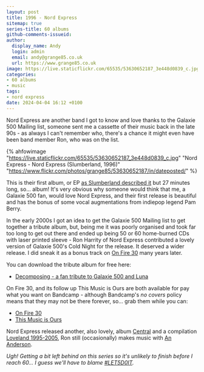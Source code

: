 ```yaml
---
layout: post
title: 1996 - Nord Express
sitemap: true
series-title: 60 albums
github-comments-issueid:
author:
  display_name: Andy
  login: admin
  email: andy@grange85.co.uk
  url: https://www.grange85.co.uk
image: https://live.staticflickr.com/65535/53630652187_3e448d0839_c.jpg
categories:
- 60 albums
- music
tags:
- nord express
date: 2024-04-04 16:12 +0100
---
```

Nord Express are another band I got to know and love thanks to the Galaxie 500 Mailing list, someone sent me a cassette of their music back in the late 90s - as always I can't remember who, there's a chance it might even have been band member Ron, who was on the list.

{% ahfowimage "https://live.staticflickr.com/65535/53630652187_3e448d0839_c.jpg" "Nord Express - Nord Express (Slumberland, 1996)" "https://www.flickr.com/photos/grange85/53630652187/in/dateposted/" %}

This is their first album, or EP [as Slumberland described it](https://slumberlandrecords.com/catalog/show/26) but 27 minutes long, so... album! It's very obvious why someone would think that me, a Galaxie 500 fan, would love Nord Express, and their first release is beautiful and has the bonus of some vocal augmentations from indiepop legend Pam Berry.

In the early 2000s I got an idea to get the Galaxie 500 Mailing list to get together a tribute album, but, being me it was poorly organised and took far too long to get out there and ended up being 50 or 60 home-burned CDs with laser printed sleeve - Ron Harrity of Nord Express contributed a lovely version of Galaxie 500's Cold Night for the release. It deserved a wider release. I did sneak it as a bonus track on [On Fire 30](https://aheadfullofwishes.bandcamp.com/album/on-fire-30) many years later.

You can download the tribute album for free here:
 - [Decomposing - a fan tribute to Galaxie 500 and Luna](https://static.fullofwishes.co.uk/galaxie_list_tribute/)

On Fire 30, and its follow up This Music is Ours are both available for pay what you want on Bandcamp - although Bandcamp's _no covers_ policy means that they may not be there forever, so... grab them while you can:
 - [On Fire 30](https://aheadfullofwishes.bandcamp.com/album/on-fire-30)
 - [This Music is Ours](https://aheadfullofwishes.bandcamp.com/album/this-music-is-ours)

Nord Express released another, also lovely, album [Central](https://slumberlandrecords.com/catalog/show/14) and a compilation [Loveland 1995-2005](https://www.discogs.com/release/4701591-Nord-Express-Loveland-1995-2005), Ron still (occasionally) makes music with [An Anderson](https://ananderson.bandcamp.com/).

_Ugh! Getting a bit left behind on this series so it's unlikely to finish before I reach 60... I guess we'll have to blame [#LET5D0IT](/swirling/category/let5d0it/)._
